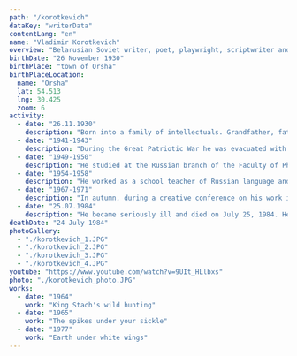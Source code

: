 ```yaml
---
path: "/korotkevich"
dataKey: "writerData"
contentLang: "en"
name: "Vladimir Korotkevich"
overview: "Belarusian Soviet writer, poet, playwright, scriptwriter and publicist, classic of Belarusian literature. He is one of the brightest figures in the Belarusian literature of the 20th century. He became the first Belarusian writer who turned to the genre of historical detective."
birthDate: "26 November 1930"
birthPlace: "town of Orsha"
birthPlaceLocation:
  name: "Orsha"
  lat: 54.513
  lng: 30.425
  zoom: 6
activity:
  - date: "26.11.1930"
    description: "Born into a family of intellectuals. Grandfather, father of his mother, Vasily Grinkevich, who reached the provincial treasurer, had a great influence on Vladimir."
  - date: "1941-1943"
    description: "During the Great Patriotic War he was evacuated with his family in Moscow, Ryazanshchina, near Kungur in the Urals, later in Orenburg and Kiev."
  - date: "1949-1950"
    description: "He studied at the Russian branch of the Faculty of Philology of KSU named after T.H. Shevchenko. Then he completed his postgraduate studies there. In the summer of 1950, after the first course of philology, in Orsha, he wrote the first version of the novel 'The Wild Hunting of King Stakh'."
  - date: "1954-1958"
    description: "He worked as a school teacher of Russian language and literature in the village of Lesovichi (Taraschansky district of Kiev region of Ukraine), and then in his native city, Orsha."
  - date: "1967-1971"
    description: "In autumn, during a creative conference on his work in Brest, Vladimir met with a teacher of Brest Pedagogical Institute Valentina Bronislavovna Nikitina, with whom they married on February 19, 1971."
  - date: "25.07.1984"
    description: "He became seriously ill and died on July 25, 1984. He was buried in the Eastern cemetery in Minsk."
deathDate: "24 July 1984"
photoGallery:
  - "./korotkevich_1.JPG"
  - "./korotkevich_2.JPG"
  - "./korotkevich_3.JPG"
  - "./korotkevich_4.JPG"
youtube: "https://www.youtube.com/watch?v=9UIt_HLlbxs"
photo: "./korotkevich_photo.JPG"
works:
  - date: "1964"
    work: "King Stach's wild hunting"
  - date: "1965"
    work: "The spikes under your sickle"
  - date: "1977"
    work: "Earth under white wings"
---
```

